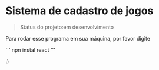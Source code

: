 <h1> Sistema de cadastro de jogos </h1>

>Status do projeto:em desenvolvimento

Para rodar esse programa em sua máquina, por favor digite

'''
npn instal react
'''

:)







